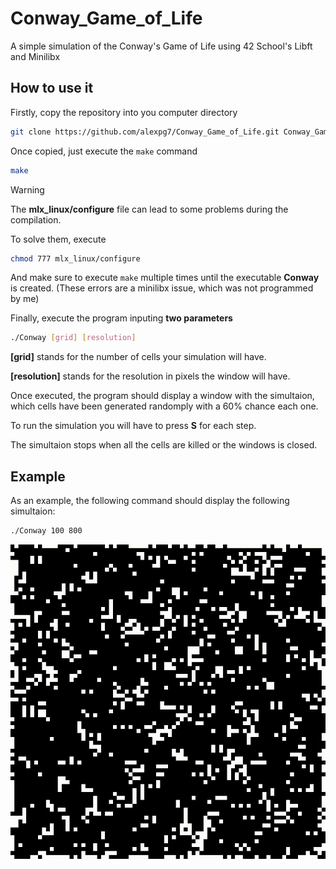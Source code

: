 # Conway_Game_of_Life
A simple simulation of the Conway's Game of Life using 42 School's Libft and Minilibx

## How to use it
Firstly, copy the repository into you computer directory

```bash
git clone https://github.com/alexpg7/Conway_Game_of_Life.git Conway_Game_of_Life
```

Once copied, just execute the `make` command

```bash
make
```

> [!WARNING]
> The **mlx_linux/configure** file can lead to some problems during the compilation.
> 
> To solve them, execute
> ```bash
> chmod 777 mlx_linux/configure
> ```
> And make sure to execute `make` multiple times until the executable **Conway** is created. (These errors are a minilibx issue, which was not programmed by me)

Finally, execute the program inputing **two parameters**

```bash
./Conway [grid] [resolution]
```

**[grid]** stands for the number of cells your simulation will have.

**[resolution]** stands for the resolution in pixels the window will have.


Once executed, the program should display a window with the simultaion, which cells have been generated randomply with a 60% chance each one.

To run the simulation you will have to press **S** for each step.

The simultaion stops when all the cells are killed or the windows is closed.

## Example

As an example, the following command should display the following simultaion:

```bash
./Conway 100 800
```

![til](./gifs/Simulation.gif)
